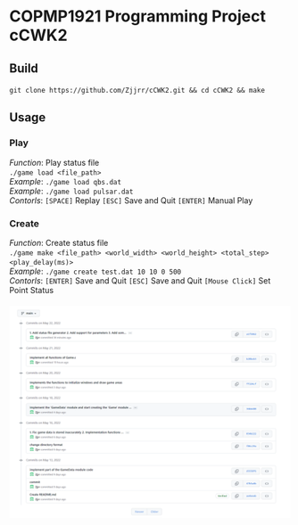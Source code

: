 # COPMP1921 Programming Project cCWK2
## Build
`git clone https://github.com/Zjjrr/cCWK2.git && cd cCWK2 && make` 
## Usage
### Play
*Function*: Play status file  
`./game load <file_path>`  
*Example*:  `./game load qbs.dat`  
*Example*: `./game load pulsar.dat`  
*Contorls*: `[SPACE]` Replay  `[ESC]` Save and Quit  `[ENTER]` Manual Play
### Create
*Function*: Create status file  
`./game make <file_path> <world_width> <world_height> <total_step> <play_delay(ms)>`  
*Example*: `./game create test.dat 10 10 0 500`  
*Contorls*: `[ENTER]` Save and Quit  `[ESC]` Save and Quit  `[Mouse Click]` Set Point Status
#### ![image](docs/screenshot.png)


